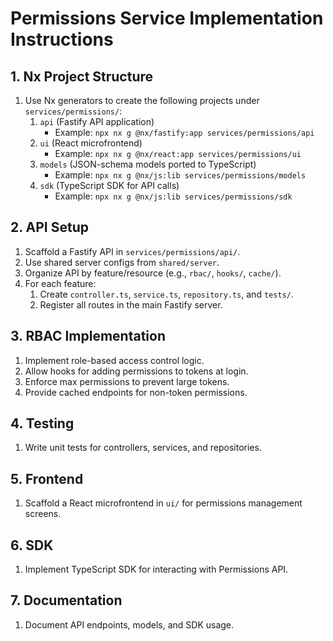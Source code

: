 # Permissions Service Implementation Instructions

## 1. Nx Project Structure
1. Use Nx generators to create the following projects under `services/permissions/`:
    1. `api` (Fastify API application)
        - Example: `npx nx g @nx/fastify:app services/permissions/api`
    2. `ui` (React microfrontend)
        - Example: `npx nx g @nx/react:app services/permissions/ui`
    3. `models` (JSON-schema models ported to TypeScript)
        - Example: `npx nx g @nx/js:lib services/permissions/models`
    4. `sdk` (TypeScript SDK for API calls)
        - Example: `npx nx g @nx/js:lib services/permissions/sdk`

## 2. API Setup
1. Scaffold a Fastify API in `services/permissions/api/`.
2. Use shared server configs from `shared/server`.
3. Organize API by feature/resource (e.g., `rbac/`, `hooks/`, `cache/`).
4. For each feature:
    1. Create `controller.ts`, `service.ts`, `repository.ts`, and `tests/`.
    2. Register all routes in the main Fastify server.

## 3. RBAC Implementation
1. Implement role-based access control logic.
2. Allow hooks for adding permissions to tokens at login.
3. Enforce max permissions to prevent large tokens.
4. Provide cached endpoints for non-token permissions.

## 4. Testing
1. Write unit tests for controllers, services, and repositories.

## 5. Frontend
1. Scaffold a React microfrontend in `ui/` for permissions management screens.

## 6. SDK
1. Implement TypeScript SDK for interacting with Permissions API.

## 7. Documentation
1. Document API endpoints, models, and SDK usage.
